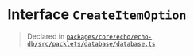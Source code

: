 # Interface `CreateItemOption`
> Declared in [`packages/core/echo/echo-db/src/packlets/database/database.ts`](.)
